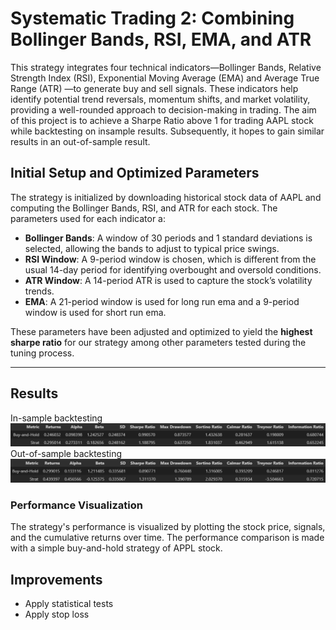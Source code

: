 # Systematic Trading 2: Combining Bollinger Bands, RSI, EMA, and ATR

This strategy integrates four technical indicators—Bollinger Bands, Relative Strength Index (RSI), Exponential Moving Average (EMA) and Average True Range (ATR) —to generate buy and sell signals. These indicators help identify potential trend reversals, momentum shifts, and market volatility, providing a well-rounded approach to decision-making in trading. The aim of this project is to achieve a Sharpe Ratio above 1 for trading AAPL stock while backtesting on insample results. Subsequently, it hopes to gain similar results in an out-of-sample result.

## Initial Setup and Optimized Parameters

The strategy is initialized by downloading historical stock data of AAPL and computing the Bollinger Bands, RSI, and ATR for each stock. The parameters used for each indicator a:

- **Bollinger Bands**: A window of 30 periods and 1 standard deviations is selected, allowing the bands to adjust to typical price swings.
- **RSI Window**: A 9-period window is chosen, which is different from the usual 14-day period for identifying overbought and oversold conditions.
- **ATR Window**: A 14-period ATR is used to capture the stock’s volatility trends.
- **EMA**: A 21-period window is used for long run ema and a 9-period window is used for short run ema.

These parameters have been adjusted and optimized to yield the **highest sharpe ratio** for our strategy among other parameters tested during the tuning process.

---

## Results

In-sample backtesting
![in-sample-results](/assets/in-sample-results.png)
Out-of-sample backtesting
![out-of-sample-results](/assets/out-of-sample-results.png)

### Performance Visualization

The strategy's performance is visualized by plotting the stock price, signals, and the cumulative returns over time. The performance comparison is made with a simple buy-and-hold strategy of APPL stock.

## Improvements

- Apply statistical tests
- Apply stop loss
